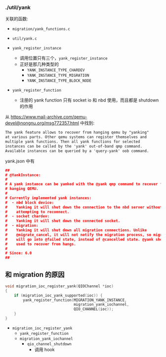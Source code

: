 ### ./util/yank

关联的函数:
- `migration/yank_functions.c`
- `util/yank.c`

- `yank_register_instance`
    - 调用位置只有三个，`yank_register_instance`
    - 正好是那几种类型的
        - `YANK_INSTANCE_TYPE_CHARDEV`
        - `YANK_INSTANCE_TYPE_MIGRATION`
        - `YANK_INSTANCE_TYPE_BLOCK_NODE`

- `yank_register_function`
    - 注册的 yank function 只有 socket io 和 nbd 使用，而且都是 shutdown 的作用


从 https://www.mail-archive.com/qemu-devel@nongnu.org/msg772357.html 中找到:

```txt
The yank feature allows to recover from hanging qemu by "yanking"
at various parts. Other qemu systems can register themselves and
multiple yank functions. Then all yank functions for selected
instances can be called by the 'yank' out-of-band qmp command.
Available instances can be queried by a 'query-yank' oob command.
```

yank.json 中有
```json
##
# @YankInstance:
#
# A yank instance can be yanked with the @yank qmp command to recover from a
# hanging QEMU.
#
# Currently implemented yank instances:
#  - nbd block device:
#    Yanking it will shut down the connection to the nbd server without
#    attempting to reconnect.
#  - socket chardev:
#    Yanking it will shut down the connected socket.
#  - migration:
#    Yanking it will shut down all migration connections. Unlike
#    @migrate_cancel, it will not notify the migration process, so migration
#    will go into @failed state, instead of @cancelled state. @yank should be
#    used to recover from hangs.
#
# Since: 6.0
##
```

## 和 migration 的原因

```c
void migration_ioc_register_yank(QIOChannel *ioc)
{
    if (migration_ioc_yank_supported(ioc)) {
        yank_register_function(MIGRATION_YANK_INSTANCE,
                               migration_yank_iochannel,
                               QIO_CHANNEL(ioc));
    }
}
```

- `migration_ioc_register_yank`
    - `yank_register_function`
    - `migration_yank_iochannel`
        - `qio_channel_shutdown`
            - 调用 hook
